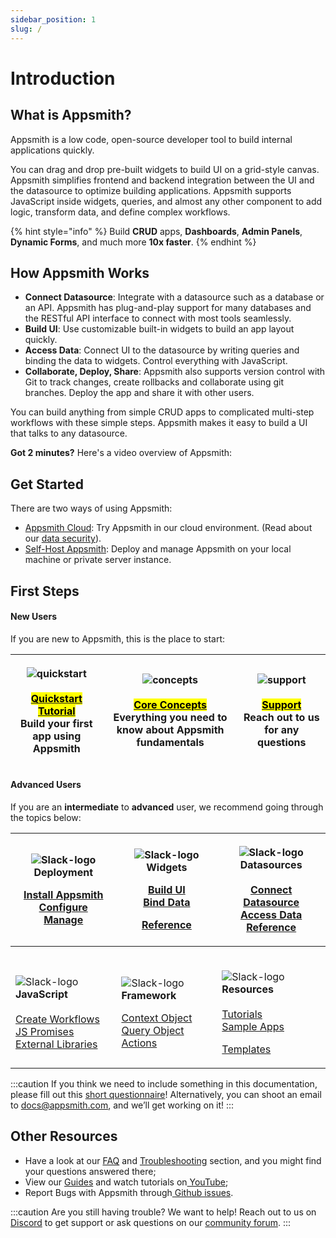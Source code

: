 ```yaml
---
sidebar_position: 1
slug: /
---
```

# Introduction

## What is Appsmith?

Appsmith is a low code, open-source developer tool to build internal applications quickly.

You can drag and drop pre-built widgets to build UI on a grid-style canvas. Appsmith simplifies frontend and backend integration between the UI and the datasource to optimize building applications. Appsmith supports JavaScript inside widgets, queries, and almost any other component to add logic, transform data, and define complex workflows.

{% hint style="info" %}
Build **CRUD** apps, **Dashboards**, **Admin Panels**, **Dynamic Forms**, and much more **10x faster**.
{% endhint %}

## How Appsmith Works

* **Connect Datasource**: Integrate with a datasource such as a database or an API. Appsmith has plug-and-play support for many databases and the RESTful API interface to connect with most tools seamlessly.
* **Build UI**: Use customizable built-in widgets to build an app layout quickly.
* **Access Data**: Connect UI to the datasource by writing queries and binding the data to widgets. Control everything with JavaScript.
* **Collaborate, Deploy, Share**: Appsmith also supports version control with Git to track changes, create rollbacks and collaborate using git branches. Deploy the app and share it with other users.

You can build anything from simple CRUD apps to complicated multi-step workflows with these simple steps. Appsmith makes it easy to build a UI that talks to any datasource.

**Got 2 minutes?** Here's a video overview of Appsmith:

<object data="https://www.youtube.com/embed/Dxe_NzdGzL4?autoplay=0" width='860px' height='515px'></object> 

## **Get Started**

There are two ways of using Appsmith:

* [Appsmith Cloud](https://app.appsmith.com/): Try Appsmith in our cloud environment. (Read about our [data security](broken-reference)).&#x20;
* [Self-Host Appsmith](getting-started/setup/): Deploy and manage Appsmith on your local machine or private server instance.&#x20;

## First Steps

#### **New Users**

If you are new to Appsmith, this is the place to start:

| <p><img src="https://ik.imagekit.io/iyat1fg3juj/quickstart_qZKI7b9na.png?ik-sdk-version=javascript-1.4.3&#x26;updatedAt=1657567806641" alt="quickstart"/><br/>  <br/><a href="getting-started/start-building.md"><mark ><strong>Quickstart Tutorial</strong></mark><br/><strong></strong></a>Build your first app using Appsmith<br/></p> | <p><img src="https://ik.imagekit.io/iyat1fg3juj/concepts_f_oFY_5zS.png?ik-sdk-version=javascript-1.4.3&#x26;updatedAt=1657568503368" alt="concepts"/><br/>  <br/><a href="broken-reference"><mark ><strong>Core Concepts</strong></mark></a><strong></strong><br/><strong></strong>Everything you need to know about Appsmith fundamentals <br/></p> | <p><img src="https://ik.imagekit.io/iyat1fg3juj/support1_Fanv9b1dK.png?ik-sdk-version=javascript-1.4.3&#x26;updatedAt=1657570424985" alt="support"/><br/><br/><a href="https://community.appsmith.com/"><mark ><strong>Support</strong></mark></a><strong></strong><br/><strong></strong>Reach out to us for any questions <br/></p> |
| --------------------------------------------------------------------------------------------------------------------------------------------------------------------------------------------------------------------------------------------------------------------------------------------------------------------------------------------------------- | -------------------------------------------------------------------------------------------------------------------------------------------------------------------------------------------------------------------------------------------------------------------------------------------------------------------------------------------------------------------- | ---------------------------------------------------------------------------------------------------------------------------------------------------------------------------------------------------------------------------------------------------------------------------------------------------------------------------------------------------- |

#### Advanced Users

If you are an **intermediate** to **advanced** user, we recommend going through the topics below:

| <p></p><p><mark ><strong></strong></mark><img src="/img/hosting1-icon.png" alt="Slack-logo" data-size="original"/><strong>Deployment</strong></p><p><mark ><strong></strong></mark></p><p><a href="getting-started/setup/">Install Appsmith<br/></a><a href="getting-started/setup/instance-configuration/">Configure</a><br/><a href="getting-started/setup/instance-management/">Manage</a></p><p></p> | <p><img src="/img/widget-icon.png" alt="Slack-logo" data-size="original"/> <strong>Widgets</strong><br/><mark ><strong></strong></mark></p><p><a href="core-concepts/building-ui/">Build UI</a><br/><a href="core-concepts/data-access-and-binding/displaying-data-read/">Bind Data</a></p><p><a href="reference/widgets/">Reference</a></p> | <p><img src="/img/database-icon.png" alt="Slack-logo"/><strong>Datasources</strong><br/><br/><a href="core-concepts/connecting-to-data-sources/">Connect Datasource</a><br/><a href="core-concepts/data-access-and-binding/querying-a-database/">Access Data</a><br/><a href="reference/datasources/">Reference</a></p>                                                         |
| ---------------------------------------------------------------------------------------------------------------------------------------------------------------------------------------------------------------------------------------------------------------------------------------------------------------------------------------------------------------------------------------------------------------------------------------------------------- | ------------------------------------------------------------------------------------------------------------------------------------------------------------------------------------------------------------------------------------------------------------------------------------------------------------------------------------------------------------------------- | ------------------------------------------------------------------------------------------------------------------------------------------------------------------------------------------------------------------------------------------------------------------------------------------------------------------------------------------------------------------------------------- |
| <p><br/><img src="/img/code-icon.png" alt="Slack-logo" data-size="original"/><strong>JavaScript</strong><br/><strong></strong><br/><strong></strong><a href="core-concepts/writing-code/workflows.md">Create Workflows</a><br/><a href="core-concepts/writing-code/javascript-promises.md">JS Promises</a><br/><a href="core-concepts/writing-code/ext-libraries.md">External Libraries</a><br/></p>                                                   | <p><br/><img src="/img/framework-icon.png" alt="Slack-logo" data-size="original"/><strong>Framework</strong></p><p></p><p><a href="broken-reference">Context Object</a><br/><a href="broken-reference">Query Object</a><br/><a href="broken-reference">Actions</a><br/></p>                                                                                         | <p><br/><img src="/img/resources-icon.png" alt="Slack-logo" data-size="original"/><strong>Resources</strong><br/><strong></strong><a href="learning-and-resources/tutorials/"><strong></strong><br/><strong></strong>Tutorials</a><br/><a href="learning-and-resources/sample-apps.md">Sample Apps</a></p><p><a href="https://www.appsmith.com/templates">Templates</a><br/></p> |

:::caution
If you think we need to include something in this documentation, please fill out this [short questionnaire](https://e1fms9m33tg.typeform.com/to/fRiiqHPt)! Alternatively, you can shoot an email to [docs@appsmith.com](mailto:docs@appsmith.com), and we’ll get working on it!
:::

## Other Resources

* Have a look at our [FAQ](getting-started/faq.md) and [Troubleshooting](help-and-support/troubleshooting-guide/) section, and you might find your questions answered there;
* View our [Guides](learning-and-resources/how-to-guides/) and watch tutorials on[ YouTube](https://www.youtube.com/appsmith);
* Report Bugs with Appsmith through[ Github issues](https://github.com/appsmithorg/appsmith/issues).

:::caution
Are you still having trouble? We want to help! Reach out to us on[ Discord](https://discord.com/invite/rBTTVJp) to get support or ask questions on our [community forum](https://community.appsmith.com).
:::